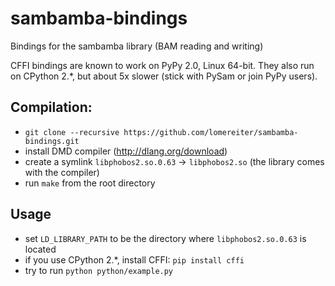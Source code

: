 sambamba-bindings
=================

Bindings for the sambamba library (BAM reading and writing)

CFFI bindings are known to work on PyPy 2.0, Linux 64-bit.
They also run on CPython 2.\*, but about 5x slower (stick with PySam or join PyPy users).

## Compilation:
- `git clone --recursive https://github.com/lomereiter/sambamba-bindings.git`
- install DMD compiler (http://dlang.org/download)
- create a symlink `libphobos2.so.0.63` -> `libphobos2.so` (the library comes with the compiler)
- run `make` from the root directory

## Usage
- set `LD_LIBRARY_PATH` to be the directory where `libphobos2.so.0.63` is located
- if you use CPython 2.\*, install CFFI: `pip install cffi`
- try to run `python python/example.py`
